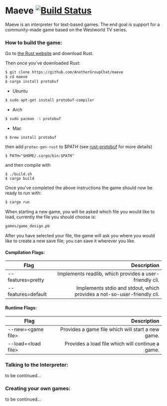 # Maeve [![Build Status](https://travis-ci.org/AnotherGroupChat/maeve.svg?branch=master)](https://travis-ci.org/AnotherGroupChat/maeve)

Maeve is an interpreter for text-based games. The end goal is support for a community-made game based on the Westworld TV series.

### How to build the game:

Go to [the Rust website] and download Rust.

Then once you've downloaded Rust:

```sh
$ git clone https://github.com/AnotherGroupChat/maeve
$ cd maeve
$ cargo install protobuf
```

- Ubuntu
```sh
$ sudo apt-get install protobuf-compiler
```

- Arch
```sh
$ sudo pacman -S protobuf
```

- Mac
```sh
$ brew install protobuf
```

then add `protoc-gen-rust` to $PATH (see [rust-protobuf](https://github.com/stepancheg/rust-protobuf) for more details)
```
$ PATH="$HOME/.cargo/bin:$PATH"
```

and then compile with
```
$ ./build.sh
$ cargo build
```

Once you've completed the above instructions the game should now be ready to run with:

```sh
$ cargo run
```

When starting a new game, you will be asked which file you would like to load, currently the file you should
choose is:
```sh
games/game_design.pb
```
After you have selected your file, the game will ask you where you would like to create a new save file; you
can save it wherever you like.

#### Compilation Flags:
| Flag                   | Description    |
| ------------------     | -------------: |
| --features=pretty      | Implements readlib, which provides a user-friendly cli. |
| --features=default     | Implements stdio and stdout, which provides a not-so-user-friendly cli. |

#### Runtime Flags:
| Flag                   | Description    |
| ------------------     | -------------: |
| --new=\<game file\>      | Provides a game file which will start a new game. |
| --load=\<load file\>     | Provides a load file which will continue a game. |

### Talking to the Interpreter:

to be continued...

### Creating your own games:

to be continued...


[the Rust website]: <https://www.rust-lang.org/en-US/>
